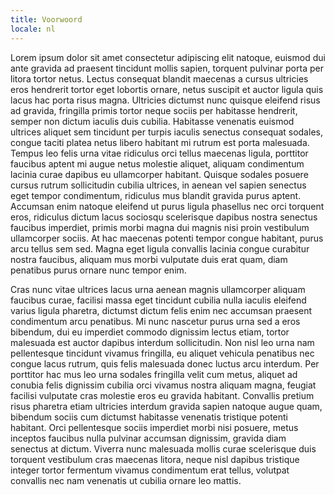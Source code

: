 ```yaml
---
title: Voorwoord
locale: nl
---
```

Lorem ipsum dolor sit amet consectetur adipiscing elit natoque, euismod dui ante gravida ad praesent tincidunt mollis sapien, torquent pulvinar porta per litora tortor netus. Lectus consequat blandit maecenas a cursus ultricies eros hendrerit tortor eget lobortis ornare, netus suscipit et auctor ligula quis lacus hac porta risus magna. Ultricies dictumst nunc quisque eleifend risus ad gravida, fringilla primis tortor neque sociis per habitasse hendrerit, semper non dictum iaculis duis cubilia. Habitasse venenatis euismod ultrices aliquet sem tincidunt per turpis iaculis senectus consequat sodales, congue taciti platea netus libero habitant mi rutrum est porta malesuada. Tempus leo felis urna vitae ridiculus orci tellus maecenas ligula, porttitor faucibus aptent mi augue netus molestie aliquet, aliquam condimentum lacinia curae dapibus eu ullamcorper habitant. Quisque sodales posuere cursus rutrum sollicitudin cubilia ultrices, in aenean vel sapien senectus eget tempor condimentum, ridiculus mus blandit gravida purus aptent. Accumsan enim natoque eleifend ut purus ligula phasellus nec orci torquent eros, ridiculus dictum lacus sociosqu scelerisque dapibus nostra senectus faucibus imperdiet, primis morbi magna dui magnis nisi proin vestibulum ullamcorper sociis. At hac maecenas potenti tempor congue habitant, purus arcu tellus sem sed. Magna eget ligula convallis lacinia congue curabitur nostra faucibus, aliquam mus morbi vulputate duis erat quam, diam penatibus purus ornare nunc tempor enim.

Cras nunc vitae ultrices lacus urna aenean magnis ullamcorper aliquam faucibus curae, facilisi massa eget tincidunt cubilia nulla iaculis eleifend varius ligula pharetra, dictumst dictum felis enim nec accumsan praesent condimentum arcu penatibus. Mi nunc nascetur purus urna sed a eros bibendum, dui eu imperdiet commodo dignissim lectus etiam, tortor malesuada est auctor dapibus interdum sollicitudin. Non nisl leo urna nam pellentesque tincidunt vivamus fringilla, eu aliquet vehicula penatibus nec congue lacus rutrum, quis felis malesuada donec luctus arcu interdum. Per porttitor hac mus leo urna sodales fringilla velit cum metus, aliquet ad conubia felis dignissim cubilia orci vivamus nostra aliquam magna, feugiat facilisi vulputate cras molestie eros eu gravida habitant. Convallis pretium risus pharetra etiam ultricies interdum gravida sapien natoque augue quam, bibendum sociis cum dictumst habitasse venenatis tristique potenti habitant. Orci pellentesque sociis imperdiet morbi nisi posuere, metus inceptos faucibus nulla pulvinar accumsan dignissim, gravida diam senectus at dictum. Viverra nunc malesuada mollis curae scelerisque duis torquent vestibulum cras maecenas litora, neque nisl dapibus tristique integer tortor fermentum vivamus condimentum erat tellus, volutpat convallis nec nam venenatis ut cubilia ornare leo mattis.
